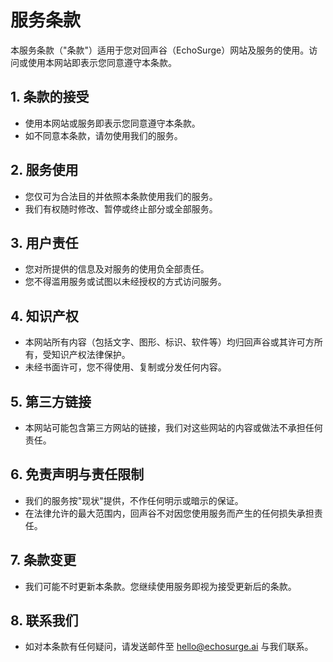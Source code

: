 # 服务条款

本服务条款（"条款"）适用于您对回声谷（EchoSurge）网站及服务的使用。访问或使用本网站即表示您同意遵守本条款。

## 1. 条款的接受

- 使用本网站或服务即表示您同意遵守本条款。
- 如不同意本条款，请勿使用我们的服务。

## 2. 服务使用

- 您仅可为合法目的并依照本条款使用我们的服务。
- 我们有权随时修改、暂停或终止部分或全部服务。

## 3. 用户责任

- 您对所提供的信息及对服务的使用负全部责任。
- 您不得滥用服务或试图以未经授权的方式访问服务。

## 4. 知识产权

- 本网站所有内容（包括文字、图形、标识、软件等）均归回声谷或其许可方所有，受知识产权法律保护。
- 未经书面许可，您不得使用、复制或分发任何内容。

## 5. 第三方链接

- 本网站可能包含第三方网站的链接，我们对这些网站的内容或做法不承担任何责任。

## 6. 免责声明与责任限制

- 我们的服务按"现状"提供，不作任何明示或暗示的保证。
- 在法律允许的最大范围内，回声谷不对因您使用服务而产生的任何损失承担责任。

## 7. 条款变更

- 我们可能不时更新本条款。您继续使用服务即视为接受更新后的条款。

## 8. 联系我们

- 如对本条款有任何疑问，请发送邮件至 [hello@echosurge.ai](mailto:hello@echosurge.ai) 与我们联系。 
